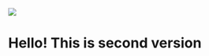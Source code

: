 <img src="https://github.com/koyakev/koyakev/assets/131784571/974a8c19-53d0-4056-89f3-bc74d4ae7a0a">


<h1>Hello! This is second version</h1>
